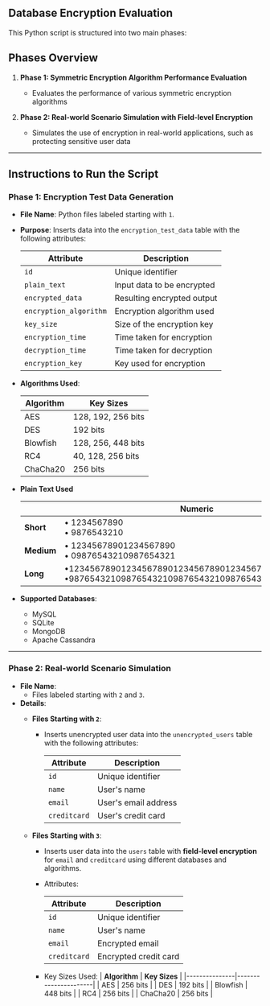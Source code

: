## Database Encryption Evaluation

This Python script is structured into two main phases:  

## Phases Overview  
1. **Phase 1: Symmetric Encryption Algorithm Performance Evaluation**  
   - Evaluates the performance of various symmetric encryption algorithms

2. **Phase 2: Real-world Scenario Simulation with Field-level Encryption**  
   - Simulates the use of encryption in real-world applications, such as protecting sensitive user data

---

## Instructions to Run the Script  

### Phase 1: Encryption Test Data Generation  
- **File Name**: Python files labeled starting with `1`.  
- **Purpose**: Inserts data into the `encryption_test_data` table with the following attributes:  

  | **Attribute**          | **Description**                       |
  |------------------------|---------------------------------------|
  | `id`                   | Unique identifier                     |
  | `plain_text`           | Input data to be encrypted            |
  | `encrypted_data`       | Resulting encrypted output            |
  | `encryption_algorithm` | Encryption algorithm used             |
  | `key_size`             | Size of the encryption key            |
  | `encryption_time`      | Time taken for encryption             |
  | `decryption_time`      | Time taken for decryption             |
  | `encryption_key`       | Key used for encryption               |  

- **Algorithms Used**:  

  | **Algorithm** | **Key Sizes**        |
  |---------------|----------------------|
  | AES           | 128, 192, 256 bits   |
  | DES           | 192 bits             |
  | Blowfish      | 128, 256, 448 bits   |
  | RC4           | 40, 128, 256 bits    |
  | ChaCha20      | 256 bits             |  

- **Plain Text Used**

   |                | **Numeric**                                         | **Alphabetic**                                      | **Alphanumeric**                                                   |
   |----------------|-----------------------------------------------------|----------------------------------------------------|--------------------------------------------------------------------|
   | **Short**      | • 1234567890<br>• 9876543210                       | • HelloWorld<br>• Encryption                       | • P@ssw0rd!1<br>• A1B2C3D4E5                                      |
   | **Medium**     | • 12345678901234567890<br>• 09876543210987654321   | • DataEncryptionTest<br>• SecureDataTesting       | • P@ssw0rd2023!Secure<br>• Test123!Encryption                     |
   | **Long**       | •12345678901234567890123456789012345678901234567890<br>•98765432109876543210987654321098765432109876543210 | •ThisIsALongPlaintextForEncryptionTestingPurposes<br>•SecureYourDatabaseWithProperEncryptionMethods | •LongP@ssw0rd123!SecureDataEncryptionTest2023!#<br>•Encryption$Mix123!DataTestForAnalysis2023!AB |

- **Supported Databases**:  
  - MySQL  
  - SQLite  
  - MongoDB  
  - Apache Cassandra  

---

### Phase 2: Real-world Scenario Simulation  
- **File Name**:  
  - Files labeled starting with `2` and `3`.  
- **Details**:  
  - **Files Starting with `2`**:  
    - Inserts unencrypted user data into the `unencrypted_users` table with the following attributes:  

      | **Attribute** | **Description**        |
      |---------------|------------------------|
      | `id`          | Unique identifier      |
      | `name`        | User's name            |
      | `email`       | User's email address   |
      | `creditcard`  | User's credit card     |  
  
  - **Files Starting with `3`**:  
    - Inserts user data into the `users` table with **field-level encryption** for `email` and `creditcard` using different databases and algorithms.  
    - Attributes:  

      | **Attribute** | **Description**        |
      |---------------|------------------------|
      | `id`          | Unique identifier      |
      | `name`        | User's name            |
      | `email`       | Encrypted email        |
      | `creditcard`  | Encrypted credit card  |

    - Key Sizes Used:
      | **Algorithm** | **Key Sizes**        |
      |---------------|----------------------|
      | AES           | 256 bits   |
      | DES           | 192 bits             |
      | Blowfish      | 448 bits   |
      | RC4           | 256 bits    |
      | ChaCha20      | 256 bits             |  
